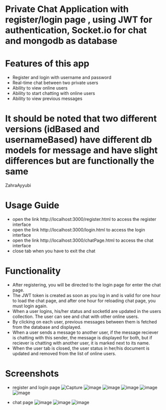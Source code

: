 # Private Chat Application with register/login page , using JWT for authentication, Socket.io for chat and mongodb as database

# Features of this app 
- Register and login with username and password
- Real-time chat between two private users
- Ability to view online users
- Ability to start chatting with online users
- Ability to view previous messages

# It should be noted that two different versions (idBased and usernameBased) have different db models for message and have slight differences but are functionally the same
ZahraAyyubi
# Usage Guide
- open the link http://localhost:3000/register.html to access the register interface
- open the link http://localhost:3000/login.html to access the login interface
- open the link http://localhost:3000/chatPage.html to access the chat interface
- close tab when you have to exit the chat 

# Functionality 
- After registering, you will be directed to the login page for enter the chat page.
- The JWT token is created as soon as you log in and is valid for one hour to load the chat page, and after one hour for reloading chat page, you must login again.
- When a user logins, his/her status and socketId are updated in the users collection. The user can see and chat with other online users.
- By clicking on each user, previous messages between them is fetched from the database and displayed.
- When a user sends a message to another user, if the message reciever is chatting with this sender, the message is displayed for both,
  but if reciever is chatting with another user, it is marked next to its name.
- When the user tab is closed, the user status in her/his document is updated and removed from the list of online users.

# Screenshots

- register and login page
![Capture](https://user-images.githubusercontent.com/45013674/133921966-5b803e77-a314-48cf-9eb5-6268cd40790e.PNG)
![image](https://user-images.githubusercontent.com/45013674/133922002-65131bce-2e9f-4108-aab2-ee91653211b0.png)
![image](https://user-images.githubusercontent.com/45013674/133922039-4fd1a313-6b2d-4367-a46a-4aae473310d3.png)
![image](https://user-images.githubusercontent.com/45013674/133922123-2f6dba96-f2c6-4a22-a9ab-d67359cc274e.png)
![image](https://user-images.githubusercontent.com/45013674/133922156-f43feb9a-9f5e-4f93-96ac-3a0b9f24d295.png)
![image](https://user-images.githubusercontent.com/45013674/133922194-32d8cf1a-cdfa-46d3-9d45-78eae8fbbcd2.png)

- chat page
![image](https://user-images.githubusercontent.com/45013674/133922316-0a0e1f8b-162b-40da-b43a-b505f77d9a8c.png)
![image](https://user-images.githubusercontent.com/45013674/133922410-494f2a26-9bef-4d2e-9171-5575149e79f7.png)
![image](https://user-images.githubusercontent.com/45013674/133922433-ce97c337-a7ad-4ce2-a084-0556dc07be1e.png)
